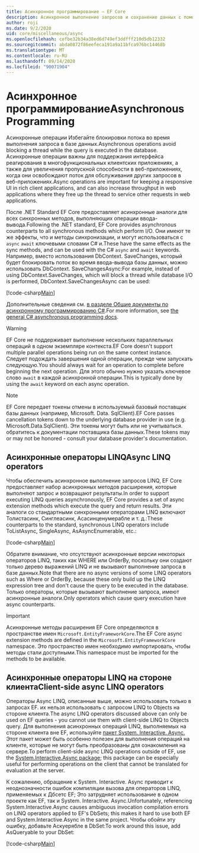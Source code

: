 ```yaml
---
title: Асинхронное программирование — EF Core
description: Асинхронное выполнение запросов и сохранение данных с помощью Entity Framework Core
author: roji
ms.date: 9/2/2020
uid: core/miscellaneous/async
ms.openlocfilehash: cefbe32b34a38ed6d749ef3ddfff210d5db12332
ms.sourcegitcommit: abda0872f86eefeca191a9a11bfca976bc14468b
ms.translationtype: MT
ms.contentlocale: ru-RU
ms.lasthandoff: 09/14/2020
ms.locfileid: "90071904"
---
```

# <a name="asynchronous-programming"></a><span data-ttu-id="b195a-103">Асинхронное программирование</span><span class="sxs-lookup"><span data-stu-id="b195a-103">Asynchronous Programming</span></span>

<span data-ttu-id="b195a-104">Асинхронные операции Избегайте блокировки потока во время выполнения запроса в базе данных.</span><span class="sxs-lookup"><span data-stu-id="b195a-104">Asynchronous operations avoid blocking a thread while the query is executed in the database.</span></span> <span data-ttu-id="b195a-105">Асинхронные операции важны для поддержания интерфейса реагирования в многофункциональных клиентских приложениях, а также для увеличения пропускной способности в веб-приложениях, когда они освобождают поток для обслуживания других запросов в веб-приложениях.</span><span class="sxs-lookup"><span data-stu-id="b195a-105">Async operations are important for keeping a responsive UI in rich client applications, and can also increase throughput in web applications where they free up the thread to service other requests in web applications.</span></span>

<span data-ttu-id="b195a-106">После .NET Standard EF Core предоставляет асинхронные аналоги для всех синхронных методов, выполняющих операции ввода-вывода.</span><span class="sxs-lookup"><span data-stu-id="b195a-106">Following the .NET standard, EF Core provides asynchronous counterparts to all synchronous methods which perform I/O.</span></span> <span data-ttu-id="b195a-107">Они имеют те же эффекты, что и методы синхронизации, и могут использоваться с `async` `await` ключевыми словами C# и.</span><span class="sxs-lookup"><span data-stu-id="b195a-107">These have the same effects as the sync methods, and can be used with the C# `async` and `await` keywords.</span></span> <span data-ttu-id="b195a-108">Например, вместо использования DbContext. SaveChanges, который будет блокировать поток во время ввода-вывода базы данных, можно использовать DbContext. SaveChangesAsync:</span><span class="sxs-lookup"><span data-stu-id="b195a-108">For example, instead of using DbContext.SaveChanges, which will block a thread while database I/O is performed, DbContext.SaveChangesAsync can be used:</span></span>

[!code-csharp[Main](../../../samples/core/Miscellaneous/Async/Program.cs#SaveChangesAsync)]

<span data-ttu-id="b195a-109">Дополнительные сведения см. [в разделе Общие документы по асинхронному программированию C#](/dotnet/csharp/async).</span><span class="sxs-lookup"><span data-stu-id="b195a-109">For more information, see [the general C# asynchronous programming docs](/dotnet/csharp/async).</span></span>

> [!WARNING]
> <span data-ttu-id="b195a-110">EF Core не поддерживает выполнение нескольких параллельных операций в одном экземпляре контекста.</span><span class="sxs-lookup"><span data-stu-id="b195a-110">EF Core doesn't support multiple parallel operations being run on the same context instance.</span></span> <span data-ttu-id="b195a-111">Следует подождать завершения одной операции, прежде чем запускать следующую.</span><span class="sxs-lookup"><span data-stu-id="b195a-111">You should always wait for an operation to complete before beginning the next operation.</span></span> <span data-ttu-id="b195a-112">Для этого обычно нужно указать ключевое слово `await` в каждой асинхронной операции.</span><span class="sxs-lookup"><span data-stu-id="b195a-112">This is typically done by using the `await` keyword on each async operation.</span></span>

> [!NOTE]
> <span data-ttu-id="b195a-113">EF Core передает токены отмены в используемый базовый поставщик базы данных (например, Microsoft. Data. SqlClient).</span><span class="sxs-lookup"><span data-stu-id="b195a-113">EF Core passes cancellation tokens down to the underlying database provider in use (e.g. Microsoft.Data.SqlClient).</span></span> <span data-ttu-id="b195a-114">Эти токены могут быть или не учитываться. обратитесь к документации поставщика базы данных.</span><span class="sxs-lookup"><span data-stu-id="b195a-114">These tokens may or may not be honored - consult your database provider's documentation.</span></span>  

## <a name="async-linq-operators"></a><span data-ttu-id="b195a-115">Асинхронные операторы LINQ</span><span class="sxs-lookup"><span data-stu-id="b195a-115">Async LINQ operators</span></span>

<span data-ttu-id="b195a-116">Чтобы обеспечить асинхронное выполнение запросов LINQ, EF Core предоставляет набор асинхронных методов расширения, которые выполняют запрос и возвращают результаты.</span><span class="sxs-lookup"><span data-stu-id="b195a-116">In order to support executing LINQ queries asynchronously, EF Core provides a set of async extension methods which execute the query and return results.</span></span> <span data-ttu-id="b195a-117">Эти аналоги со стандартными синхронными операторами LINQ включают Толистасинк, Синглеасинк, Асасинценумерабле и т. д.:</span><span class="sxs-lookup"><span data-stu-id="b195a-117">These counterparts to the standard, synchronous LINQ operators include ToListAsync, SingleAsync, AsAsyncEnumerable, etc.:</span></span>

[!code-csharp[Main](../../../samples/core/Miscellaneous/Async/Program.cs#ToListAsync)]

<span data-ttu-id="b195a-118">Обратите внимание, что отсутствуют асинхронные версии некоторых операторов LINQ, таких как WHERE или OrderBy, поскольку они создают только дерево выражений LINQ и не вызывают выполнение запроса в базе данных.</span><span class="sxs-lookup"><span data-stu-id="b195a-118">Note that there are no async versions of some LINQ operators such as Where or OrderBy, because these only build up the LINQ expression tree and don't cause the query to be executed in the database.</span></span> <span data-ttu-id="b195a-119">Только операторы, которые вызывают выполнение запроса, имеют асинхронные аналоги.</span><span class="sxs-lookup"><span data-stu-id="b195a-119">Only operators which cause query execution have async counterparts.</span></span>

> [!IMPORTANT]
> <span data-ttu-id="b195a-120">Асинхронные методы расширения EF Core определяются в пространстве имен `Microsoft.EntityFrameworkCore`.</span><span class="sxs-lookup"><span data-stu-id="b195a-120">The EF Core async extension methods are defined in the `Microsoft.EntityFrameworkCore` namespace.</span></span> <span data-ttu-id="b195a-121">Это пространство имен необходимо импортировать, чтобы методы стали доступными.</span><span class="sxs-lookup"><span data-stu-id="b195a-121">This namespace must be imported for the methods to be available.</span></span>

## <a name="client-side-async-linq-operators"></a><span data-ttu-id="b195a-122">Асинхронные операторы LINQ на стороне клиента</span><span class="sxs-lookup"><span data-stu-id="b195a-122">Client-side async LINQ operators</span></span>

<span data-ttu-id="b195a-123">Операторы Async LINQ, описанные выше, можно использовать только в запросах EF. их нельзя использовать с запросом LINQ to Objects на стороне клиента.</span><span class="sxs-lookup"><span data-stu-id="b195a-123">The async LINQ operators discussed above can only be used on EF queries - you cannot use them with client-side LINQ to Objects query.</span></span> <span data-ttu-id="b195a-124">Для выполнения асинхронных операций LINQ, выполняемых на стороне клиента вне EF, используйте [пакет System. Interactive. Async.](https://www.nuget.org/packages/System.Interactive.Async) Этот пакет может быть особенно полезен для выполнения операций на клиенте, которые не могут быть преобразованы для ознакомления на сервере.</span><span class="sxs-lookup"><span data-stu-id="b195a-124">To perform client-side async LINQ operations outside of EF, use the [System.Interactive.Async package](https://www.nuget.org/packages/System.Interactive.Async); this package can be especially useful for performing operations on the client that cannot be translated for evaluation at the server.</span></span>

<span data-ttu-id="b195a-125">К сожалению, обращение к System. Interactive. Async приводит к неоднозначности ошибок компиляции вызова для операторов LINQ, применяемых к Дбсетс EF; Это затрудняет использование в одном проекте как EF, так и System. Interactive. Async.</span><span class="sxs-lookup"><span data-stu-id="b195a-125">Unfortunately, referencing System.Interactive.Async causes ambiguous invocation compilation errors on LINQ operators applied to EF's DbSets; this makes it hard to use both EF and System.Interactive.Async in the same project.</span></span> <span data-ttu-id="b195a-126">Чтобы обойти эту ошибку, добавьте Аскуерябле в DbSet:</span><span class="sxs-lookup"><span data-stu-id="b195a-126">To work around this issue, add AsQueryable to your DbSet:</span></span>

[!code-csharp[Main](../../../samples/core/Miscellaneous/AsyncWithSystemInteractive/Program.cs#SystemInteractiveAsync)]
